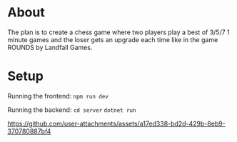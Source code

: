 
# About
The plan is to create a chess game where two players play a best of 3/5/7 1 minute games and the loser gets an upgrade each time like in the game ROUNDS by Landfall Games.


# Setup
Running the frontend:
    `npm run dev`

Running the backend:
    `cd server`
    `dotnet run`

https://github.com/user-attachments/assets/a17ed338-bd2d-429b-8eb9-370780887bf4

